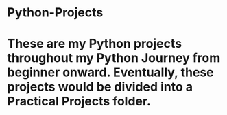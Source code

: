 # Python-Projects

# These are my Python projects throughout my Python Journey from beginner onward. Eventually, these projects would be divided into a Practical Projects folder. 
